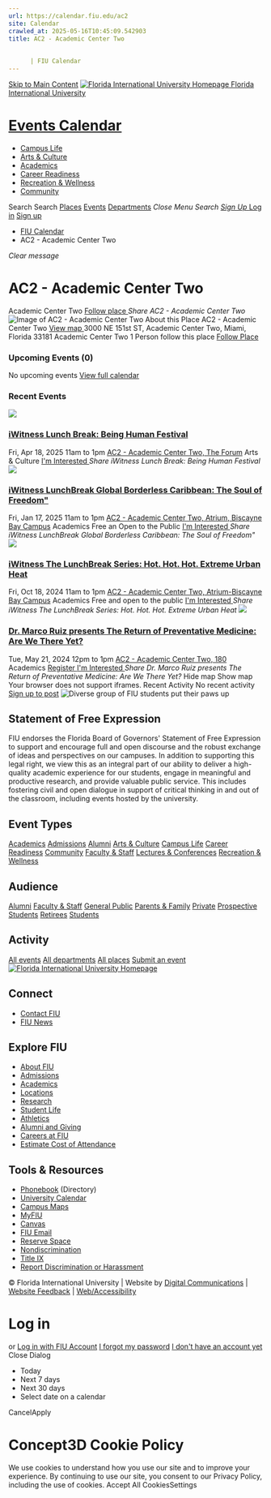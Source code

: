 ```yaml
---
url: https://calendar.fiu.edu/ac2
site: Calendar
crawled_at: 2025-05-16T10:45:09.542903
title: AC2 - Academic Center Two
    
    
      | FIU Calendar
---
```


[Skip to Main Content](https://calendar.fiu.edu/ac2#main-content)
[![Florida International University Homepage](https://digicdn.fiu.edu/core/_assets/images/logo-top.png) Florida International University](https://www.fiu.edu)
# [Events Calendar ](https://calendar.fiu.edu/)
  * [Campus Life](https://calendar.fiu.edu/calendar?event_types%5B%5D=127595)
  * [Arts & Culture](https://calendar.fiu.edu/calendar?event_types%5B%5D=127590)
  * [Academics](https://calendar.fiu.edu/calendar?event_types%5B%5D=127582)
  * [Career Readiness](https://calendar.fiu.edu/calendar?event_types%5B%5D=127584)
  * [Recreation & Wellness](https://calendar.fiu.edu/calendar?event_types%5B%5D=127603)
  * [Community](https://calendar.fiu.edu/calendar?event_types%5B%5D=127601)


Search Search
[Places](https://calendar.fiu.edu/search/places) [Events](https://calendar.fiu.edu/calendar) [Departments](https://calendar.fiu.edu/search/departments)
_Close Menu_
_Search_ [ _Sign Up_ ](https://calendar.fiu.edu/signup?school_id=234)
[Log in](https://calendar.fiu.edu/auth/shib_login?previous_url=https%3A%2F%2Fcalendar.fiu.edu%2Fac2) [Sign up](https://calendar.fiu.edu/signup?school_id=234)
  * [FIU Calendar](https://calendar.fiu.edu/)
  * AC2 - Academic Center Two


_Clear message_
# AC2 - Academic Center Two
Academic Center Two
[ Follow place ](https://calendar.fiu.edu/ac2/add_friend "Add AC2 - Academic Center Two to My Places")
_Share AC2 - Academic Center Two_
![Image of AC2 - Academic Center Two](https://localist-images.azureedge.net/photos/664326/card/7eb1b843932ccca9c16245cc99f64d88370c9c69.jpg)
About this Place
AC2 - Academic Center Two [View map ](https://calendar.fiu.edu/ac2#about_map)
3000 NE 151st ST, Academic Center Two, Miami, Florida 33181
Academic Center Two
1 Person follow this place
[ Follow Place ](https://calendar.fiu.edu/ac2/add_friend "Add to My Places")
### Upcoming Events (0)
No upcoming events
[View full calendar](https://calendar.fiu.edu/ac2/calendar)
### Recent Events
[ ![](https://localist-images.azureedge.net/photos/49231992280601/card/b1f5fdf8bf5ed54ee7c62dc3bf22ca29e0fbe075.jpg) ](https://calendar.fiu.edu/event/iwitness-lunch-break-i-am-little-haiti)
### [iWitness Lunch Break: Being Human Festival](https://calendar.fiu.edu/event/iwitness-lunch-break-i-am-little-haiti)
Fri, Apr 18, 2025 11am to 1pm 
[ AC2 - Academic Center Two, The Forum](https://calendar.fiu.edu/ac2)
Arts & Culture
[ I'm Interested ](https://calendar.fiu.edu/event/49231980021493/confirm?instance_id=49231980022518&return=https%3A%2F%2Fcalendar.fiu.edu%2Fac2)
_Share iWitness Lunch Break: Being Human Festival_
[ ![](https://localist-images.azureedge.net/photos/48605133664429/card/5a869c006dd627a4c60896b3d2385073b8cad3ea.jpg) ](https://calendar.fiu.edu/event/iwitness-lunchbreak-global-borderless-caribbean-the-soul-of-freedom)
### [iWitness LunchBreak Global Borderless Caribbean: The Soul of Freedom"](https://calendar.fiu.edu/event/iwitness-lunchbreak-global-borderless-caribbean-the-soul-of-freedom)
Fri, Jan 17, 2025 11am to 1pm 
[ AC2 - Academic Center Two, Atrium, Biscayne Bay Campus](https://calendar.fiu.edu/ac2)
Academics
Free an Open to the Public
[ I'm Interested ](https://calendar.fiu.edu/event/48605118447829/confirm?instance_id=48605118447830&return=https%3A%2F%2Fcalendar.fiu.edu%2Fac2)
_Share iWitness LunchBreak Global Borderless Caribbean: The Soul of Freedom"_
[ ![](https://localist-images.azureedge.net/photos/47782148265646/card/915422bb13252db7eddc8f75108236104fe8d2e2.jpg) ](https://calendar.fiu.edu/event/iwitness-the-lunchbreak-series-hot-hot-hot-extreme-urban-heat)
### [iWitness The LunchBreak Series: Hot. Hot. Hot. Extreme Urban Heat](https://calendar.fiu.edu/event/iwitness-the-lunchbreak-series-hot-hot-hot-extreme-urban-heat)
Fri, Oct 18, 2024 11am to 1pm 
[ AC2 - Academic Center Two, Atrium-Biscayne Bay Campus](https://calendar.fiu.edu/ac2)
Academics
Free and open to the public
[ I'm Interested ](https://calendar.fiu.edu/event/47782136222299/confirm?instance_id=47782136223324&return=https%3A%2F%2Fcalendar.fiu.edu%2Fac2)
_Share iWitness The LunchBreak Series: Hot. Hot. Hot. Extreme Urban Heat_
[ ![](https://localist-images.azureedge.net/photos/46391807469350/card/7ba65dcbe2f0e09696e6fe959517c55dc8b73762.jpg) ](https://calendar.fiu.edu/event/wertheim-leadership-lecture-series-the-return-of-preventative-medicine)
### [Dr. Marco Ruiz presents The Return of Preventative Medicine: Are We There Yet?](https://calendar.fiu.edu/event/wertheim-leadership-lecture-series-the-return-of-preventative-medicine)
Tue, May 21, 2024 12pm to 1pm 
[ AC2 - Academic Center Two, 180](https://calendar.fiu.edu/ac2)
Academics
[ Register ](http://go.fiu.edu/RuizWertheimLecture) [ I'm Interested ](https://calendar.fiu.edu/event/46391763476209/confirm?instance_id=46391763477234&return=https%3A%2F%2Fcalendar.fiu.edu%2Fac2)
_Share Dr. Marco Ruiz presents The Return of Preventative Medicine: Are We There Yet?_
Hide map Show map
Your browser does not support iframes.
Recent Activity
No recent activity
[Sign up to post](https://calendar.fiu.edu/auth/shib_login?previous_url=https%3A%2F%2Fcalendar.fiu.edu%2Fac2)
![Diverse group of FIU students put their paws up](https://www.fiu.edu/_assets/images/thumbnail-students-paw.jpg)
## Statement of Free Expression
FIU endorses the Florida Board of Governors' Statement of Free Expression to support and encourage full and open discourse and the robust exchange of ideas and perspectives on our campuses. In addition to supporting this legal right, we view this as an integral part of our ability to deliver a high-quality academic experience for our students, engage in meaningful and productive research, and provide valuable public service. This includes fostering civil and open dialogue in support of critical thinking in and out of the classroom, including events hosted by the university.
## Event Types
[Academics](https://calendar.fiu.edu/calendar?event_types%5B%5D=127582)
[Admissions](https://calendar.fiu.edu/calendar?event_types%5B%5D=127583)
[Alumni](https://calendar.fiu.edu/calendar?event_types%5B%5D=127589)
[Arts & Culture](https://calendar.fiu.edu/calendar?event_types%5B%5D=127590)
[Campus Life](https://calendar.fiu.edu/calendar?event_types%5B%5D=127595)
[Career Readiness](https://calendar.fiu.edu/calendar?event_types%5B%5D=127584)
[Community](https://calendar.fiu.edu/calendar?event_types%5B%5D=127601)
[Faculty & Staff](https://calendar.fiu.edu/calendar?event_types%5B%5D=127602)
[Lectures & Conferences](https://calendar.fiu.edu/calendar?event_types%5B%5D=127587)
[Recreation & Wellness](https://calendar.fiu.edu/calendar?event_types%5B%5D=127603)
## Audience
[Alumni](https://calendar.fiu.edu/calendar?event_types%5B%5D=121721)
[Faculty & Staff](https://calendar.fiu.edu/calendar?event_types%5B%5D=121720)
[General Public](https://calendar.fiu.edu/calendar?event_types%5B%5D=121722)
[Parents & Family](https://calendar.fiu.edu/calendar?event_types%5B%5D=36918157286658)
[Private](https://calendar.fiu.edu/calendar?event_types%5B%5D=129753)
[Prospective Students](https://calendar.fiu.edu/calendar?event_types%5B%5D=121723)
[Retirees](https://calendar.fiu.edu/calendar?event_types%5B%5D=37290279036119)
[Students](https://calendar.fiu.edu/calendar?event_types%5B%5D=121719)
## Activity
[All events](https://calendar.fiu.edu/ac2/calendar)
[All departments](https://calendar.fiu.edu/search/departments)
[All places](https://calendar.fiu.edu/browse/places)
[Submit an event](https://calendar.fiu.edu/admin/events/new/basic-information)
[ ![Florida International University Homepage](https://digicdn.fiu.edu/core/_assets/images/footer-logo.svg) ](https://www.fiu.edu/)
## Connect
  * [Contact FIU](https://www.fiu.edu/about/contact-us/index.html)
  * [FIU News](https://news.fiu.edu/)


## Explore FIU
  * [About FIU](https://www.fiu.edu/about/index.html)
  * [Admissions](https://www.fiu.edu/admissions/index.html)
  * [Academics](https://www.fiu.edu/academics/index.html)
  * [Locations](https://www.fiu.edu/locations/index.html)
  * [Research](https://www.fiu.edu/research/index.html)
  * [Student Life](https://www.fiu.edu/student-life/index.html)
  * [Athletics](https://www.fiu.edu/athletics/index.html)
  * [Alumni and Giving](https://www.fiu.edu/alumni-and-giving/index.html)
  * [Careers at FIU](https://hr.fiu.edu/careers/)
  * [Estimate Cost of Attendance](https://onestop.fiu.edu/finances/estimate-your-costs/)


## Tools & Resources
  * [Phonebook](https://phonebook.fiu.edu) (Directory)
  * [University Calendar](https://calendar.fiu.edu/)
  * [Campus Maps](https://campusmaps.fiu.edu/)
  * [MyFIU](https://my.fiu.edu/)
  * [Canvas](https://canvas.fiu.edu)
  * [FIU Email](http://mail.fiu.edu/)
  * [Reserve Space](https://reservespace.fiu.edu/make-reservation/)
  * [Nondiscrimination](https://ace.fiu.edu/civil-rights-and-accessibility/harassment-and-discrimination/)
  * [Title IX](https://ace.fiu.edu/title-ix/)
  * [Report Discrimination or Harassment](https://report.fiu.edu/)


© Florida International University  | Website by [Digital Communications](https://stratcomm.fiu.edu/digital-print/websites/) | [Website Feedback](https://webforms.fiu.edu/view.php?id=370774&element_5=https://calendar.fiu.edu/https://calendar.fiu.edu/) | [Web/Accessibility](https://accessibility.fiu.edu/)
# Log in
or
[Log in with FIU Account](https://calendar.fiu.edu/auth/shib_login?previous_url=https%3A%2F%2Fcalendar.fiu.edu%2Fac2)
[I forgot my password](https://calendar.fiu.edu/auth/forgot) [I don't have an account yet](https://calendar.fiu.edu/signup?school_id=234)
Close Dialog
  * Today
  * Next 7 days
  * Next 30 days
  * Select date on a calendar


CancelApply
# Concept3D Cookie Policy
We use cookies to understand how you use our site and to improve your experience. By continuing to use our site, you consent to our Privacy Policy, including the use of cookies. 
Accept All CookiesSettings
